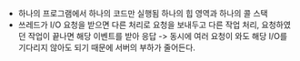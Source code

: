 - 하나의 프로그램에서 하나의 코드만 실행됨 하나의 힙 영역과 하나의 콜 스택
- 쓰레드가 I/O 요청을 받으면 다른 처리로 요청을 보내두고 다른 작업 처리, 요청하였던 작업이 끝나면 해당 이벤트를 받아 응답 -> 동시에 여러 요청이 와도 해당 I/O를 기다리지 않아도 되기 때문에 서버의 부하가 줄어든다.


